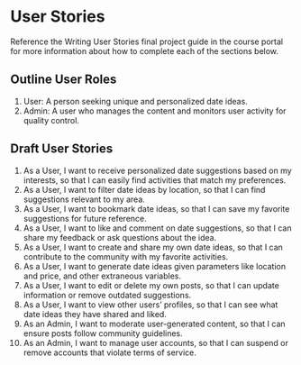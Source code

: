 # User Stories

Reference the Writing User Stories final project guide in the course portal for more information about how to complete each of the sections below.

## Outline User Roles

1.	User: A person seeking unique and personalized date ideas.
2.	Admin: A user who manages the content and monitors user activity for quality control.

## Draft User Stories

1.	As a User, I want to receive personalized date suggestions based on my interests, so that I can easily find activities that match my preferences.
2.	As a User, I want to filter date ideas by location, so that I can find suggestions relevant to my area.
3.	As a User, I want to bookmark date ideas, so that I can save my favorite suggestions for future reference.
4.	As a User, I want to like and comment on date suggestions, so that I can share my feedback or ask questions about the idea.
5.	As a User, I want to create and share my own date ideas, so that I can contribute to the community with my favorite activities.
6.	As a User, I want to generate date ideas given parameters like location and price, and other extraneous variables.
7.	As a User, I want to edit or delete my own posts, so that I can update information or remove outdated suggestions.
8.	As a User, I want to view other users’ profiles, so that I can see what date ideas they have shared and liked.
9.	As an Admin, I want to moderate user-generated content, so that I can ensure posts follow community guidelines.
10.	As an Admin, I want to manage user accounts, so that I can suspend or remove accounts that violate terms of service.


